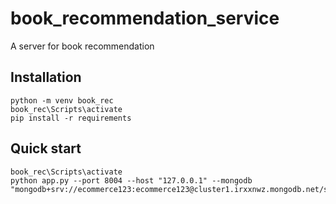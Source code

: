 # book_recommendation_service
A server for book recommendation

## Installation

```commandline
python -m venv book_rec
book_rec\Scripts\activate
pip install -r requirements
```

## Quick start
```commandline
book_rec\Scripts\activate
python app.py --port 8004 --host "127.0.0.1" --mongodb "mongodb+srv://ecommerce123:ecommerce123@cluster1.irxxnwz.mongodb.net/shop"
```